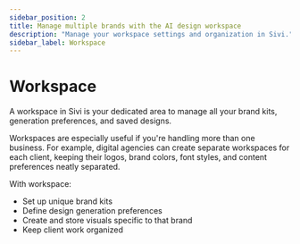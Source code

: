 ```yaml
---
sidebar_position: 2
title: Manage multiple brands with the AI design workspace
description: "Manage your workspace settings and organization in Sivi."
sidebar_label: Workspace
---
```


# Workspace

A workspace in Sivi is your dedicated area to manage all your brand kits, generation preferences, and saved designs.

Workspaces are especially useful if you're handling more than one business. For example, digital agencies can create separate workspaces for each client, keeping their logos, brand colors, font styles, and content preferences neatly separated.

With workspace:
<ul>
  <li>Set up unique brand kits</li>
  <li>Define design generation preferences</li>
  <li>Create and store visuals specific to that brand</li>
  <li>Keep client work organized</li>
</ul>